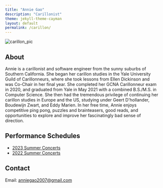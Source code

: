 ```yaml
---
title: "Annie Gao"
description: "Carillonist"
theme: jekyll-theme-cayman
layout: default
permalink: /carillon/
---
```

![carillon_pic](carillon_pic.png)

## About
Annie is a carillonist and software engineer from the sunny suburbs of Southern California. She began her carillon studies in the Yale University Guild of Carillonneurs, where she took lessons from Ellen Dickinson and was Co-Chair in her final year. She completed her GCNA Carillonneur exam in 2020, and graduated from Yale in May 2021 with a combined B.S./M.S. in Computer Science. She then had the tremendous privilege of continuing her carillon studies in Europe and the US, studying under Geert D'hollander, Boudewijn Zwart, and Eddy Marien. In her free time, Annie enjoys competitive ping pong, puzzles and brainteasers, good reads, and opportunities to explore and improve her fascinatingly bad sense of direction.

## Performance Schedules
* [2023 Summer Concerts](concerts-2023/)
* [2022 Summer Concerts](concerts-2022/)

## Contact
Email: anniegao2007@gmail.com
